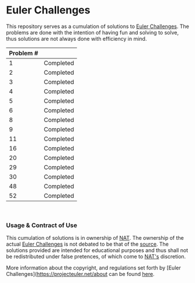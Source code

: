 # Euler Challenges

This repository serves as a cumulation of solutions to [Euler Challenges](https://projecteuler.net/about). The problems are done with the intention of having fun and solving to solve, thus solutions are not always done with efficiency in mind. 

| Problem #||
| ----------- | ----------- |
| 1   |   Completed     |
| 2   | Completed        |
| 3   | Completed        |
| 4   | Completed        |
| 5   | Completed        |
| 6   | Completed        |
| 8   | Completed        |
| 9   | Completed        |
| 11  | Completed        |
| 16  | Completed        |
| 20  | Completed        |
| 29  | Completed        |
| 30  | Completed        |
| 48  | Completed        |
| 52  | Completed        |


<br />

### Usage & Contract of Use 

This cumulation of solutions is in ownership of [NAT](https://github.com/Nat-07). The ownership of the actual [Euler Challenges](https://projecteuler.net/about) is not debated to be that of the [source](https://projecteuler.net/archives). The solutions provided are intended for educational purposes and thus shall not be redistributed under false pretences, of which come to [NAT's](https://github.com/Nat-07) discretion. 

More information about the copyright, and regulations set forth by [Euler Challenges](https://projecteuler.net/about can be found [here](https://projecteuler.net/copyright).
